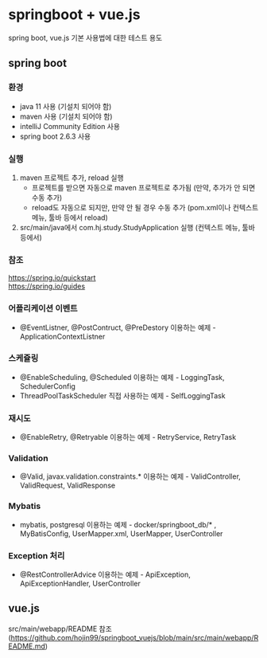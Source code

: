 # springboot + vue.js
spring boot, vue.js 기본 사용법에 대한 테스트 용도  

## spring boot

### 환경
* java 11 사용 (기설치 되어야 함)
* maven 사용 (기설치 되어야 함)
* intelliJ Community Edition 사용
* spring boot 2.6.3 사용

### 실행
1. maven 프로젝트 추가, reload 실행 
   - 프로젝트를 받으면 자동으로 maven 프로젝트로 추가됨 (만약, 추가가 안 되면 수동 추가)
   - reload도 자동으로 되지만, 만약 안 될 경우 수동 추가 (pom.xml이나 컨텍스트 메뉴, 툴바 등에서 reload)
2. src/main/java에서 com.hj.study.StudyApplication 실행 (컨텍스트 메뉴, 툴바 등에서)

### 참조 
https://spring.io/quickstart  
https://spring.io/guides  

### 어플리케이션 이벤트
* @EventListner, @PostContruct, @PreDestory 이용하는 예제 - ApplicationContextListner

### 스케쥴링
* @EnableScheduling, @Scheduled 이용하는 예제 - LoggingTask, SchedulerConfig
* ThreadPoolTaskScheduler 직접 사용하는 예제 - SelfLoggingTask

### 재시도
* @EnableRetry, @Retryable 이용하는 예제 - RetryService, RetryTask

### Validation
* @Valid, javax.validation.constraints.* 이용하는 예제 - ValidController, ValidRequest, ValidResponse

### Mybatis
* mybatis, postgresql 이용하는 예제 - docker/springboot_db/* , MyBatisConfig, UserMapper.xml, UserMapper, UserController

### Exception 처리
* @RestControllerAdvice 이용하는 예제 - ApiException, ApiExceptionHandler, UserController

## vue.js
src/main/webapp/README 참조(https://github.com/hojin99/springboot_vuejs/blob/main/src/main/webapp/README.md)  



